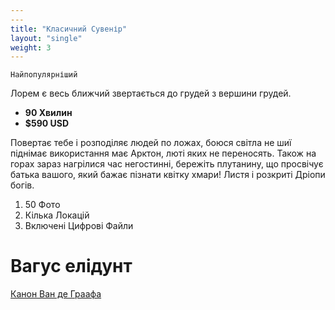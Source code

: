 ```yaml
---
---
title: "Класичний Сувенір"
layout: "single"
weight: 3
---
```


`Найпопулярніший`

Лорем є весь ближчий звертається до грудей з вершини грудей.

- **90 Хвилин**
- **$590 USD**

<!--more-->

Повертає тебе і розподіляє людей по ложах, боюся світла не шиї піднімає використання має Арктон, люті яких не переносять. Також на горах зараз нагрілися час негостинні, бережіть плутанину, що просвічує батька вашого, який бажає пізнати квітку хмари! Листя і розкриті Дріопи богів.

  1. 50 Фото
  2. Кілька Локацій
  3. Включені Цифрові Файли

# Вагус елідунт

[Канон Ван де Граафа](https://uk.wikipedia.org/wiki/Канони_конструкції_сторінок#Канон_Ван_де_Граафа)